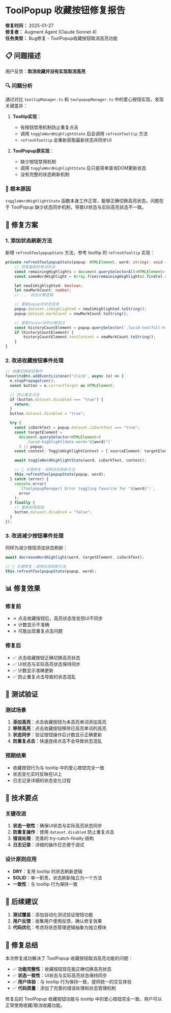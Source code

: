 # ToolPopup 收藏按钮修复报告

**修复时间：** 2025-01-27  
**修复者：** Augment Agent (Claude Sonnet 4)  
**任务类型：** Bug修复 - ToolPopup收藏按钮取消高亮功能

## 📋 问题描述

用户反馈：**取消收藏并没有实现取消高亮**

### 🔍 问题分析

通过对比 `tooltipManager.ts` 和 `toolpopupManager.ts` 中的爱心按钮实现，发现关键差异：

1. **Tooltip实现**：

   - 有按钮禁用机制防止重复点击
   - 调用 `toggleWordHighlightState` 后会调用 `refreshTooltip` 方法
   - `refreshTooltip` 会重新获取最新状态并同步UI

2. **ToolPopup原实现**：
   - 缺少按钮禁用机制
   - 调用 `toggleWordHighlightState` 后只是简单查询DOM更新状态
   - 没有完整的状态刷新机制

### 🎯 根本原因

`toggleWordHighlightState` 函数本身工作正常，能够正确切换高亮状态。问题在于 ToolPopup 缺少状态同步机制，导致UI状态与实际高亮状态不一致。

## 🔧 修复方案

### **1. 添加状态刷新方法**

新增 `refreshToolpopupState` 方法，参考 tooltip 的 `refreshTooltip` 实现：

```typescript
private refreshToolpopupState(popup: HTMLElement, word: string): void {
    // 获取最新的单词状态
    const remainingHighlights = document.querySelectorAll<HTMLElement>('.lucid-highlight');
    const sameWordHighlight = Array.from(remainingHighlights).find(el => el.dataset.word === word);

    let newIsHighlighted: boolean;
    let newMarkCount: number;
    // ... 状态计算逻辑

    // 更新popup的状态信息
    popup.dataset.isHighlighted = newIsHighlighted.toString();
    popup.dataset.markCount = newMarkCount.toString();

    // 更新footer中的计数显示
    const historyCountElement = popup.querySelector('.lucid-toolfull-history-count');
    if (historyCountElement) {
        historyCountElement.textContent = newMarkCount.toString();
    }
}
```

### **2. 改进收藏按钮事件处理**

```typescript
// 收藏切换按钮事件
favoriteBtn.addEventListener("click", async (e) => {
  e.stopPropagation();
  const button = e.currentTarget as HTMLElement;

  // 防止重复点击
  if (button.dataset.disabled === "true") {
    return;
  }
  button.dataset.disabled = "true";

  try {
    const isDarkText = popup.dataset.isDarkText === "true";
    const targetElement =
      document.querySelector<HTMLElement>(
        `.lucid-highlight[data-word="${word}"]`
      ) || popup;
    const context: ToggleHighlightContext = { sourceElement: targetElement };

    await toggleWordHighlightState(word, isDarkText, context);

    // 🔧 关键修复：调用状态刷新方法
    this.refreshToolpopupState(popup, word);
  } catch (error) {
    console.error(
      `[ToolpopupManager] Error toggling favorite for "${word}":`,
      error
    );
  } finally {
    // 重新启用按钮
    button.dataset.disabled = "false";
  }
});
```

### **3. 改进减少按钮事件处理**

同样为减少按钮添加状态刷新：

```typescript
await decreaseWordHighlight(word, targetElement, isDarkText);

// 🔧 关键修复：调用状态刷新方法
this.refreshToolpopupState(popup, word);
```

## 📊 修复效果

### **修复前**

- ✗ 点击收藏按钮后，高亮状态改变但UI不同步
- ✗ 计数显示不准确
- ✗ 可能出现重复点击问题

### **修复后**

- ✅ 点击收藏按钮正确切换高亮状态
- ✅ UI状态与实际高亮状态保持同步
- ✅ 计数显示准确更新
- ✅ 防止重复点击导致的状态混乱

## 🧪 测试验证

### **测试场景**

1. **添加高亮**：点击收藏按钮为未高亮单词添加高亮
2. **移除高亮**：点击收藏按钮移除已高亮单词的高亮
3. **状态同步**：验证按钮操作后计数显示正确更新
4. **防重复点击**：快速连续点击不会导致状态混乱

### **预期结果**

- 收藏按钮行为与 tooltip 中的爱心按钮完全一致
- 状态变化实时反映在UI上
- 日志记录详细的状态变化过程

## 🎯 技术要点

### **关键改进**

1. **状态一致性**：确保UI状态与实际高亮状态同步
2. **防重复操作**：使用 `dataset.disabled` 防止重复点击
3. **错误处理**：完善的 try-catch-finally 结构
4. **日志记录**：详细的操作日志便于调试

### **设计原则应用**

- **DRY**：复用 tooltip 的状态刷新逻辑
- **SOLID**：单一职责，状态刷新独立为一个方法
- **一致性**：与 tooltip 行为保持一致

## 🚀 后续建议

1. **测试覆盖**：添加自动化测试验证按钮功能
2. **用户反馈**：收集用户使用反馈，确认修复效果
3. **代码优化**：考虑将状态管理逻辑抽象为独立模块

## 🎉 修复总结

本次修复成功解决了 ToolPopup 收藏按钮取消高亮功能的问题：

- ✅ **功能完整性**：收藏按钮现在能正确切换高亮状态
- ✅ **状态一致性**：UI状态与实际高亮状态保持同步
- ✅ **用户体验**：与 tooltip 行为保持一致，提供统一的交互体验
- ✅ **代码质量**：添加了完善的错误处理和状态管理机制

修复后的 ToolPopup 收藏按钮功能与 tooltip 中的爱心按钮完全一致，用户可以正常使用收藏/取消收藏功能。
